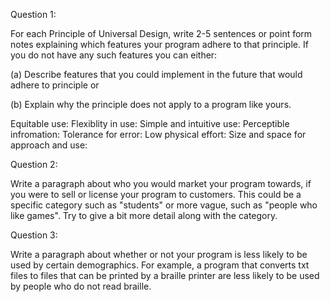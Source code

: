 Question 1:

For each Principle of Universal Design, write 2-5 sentences or point form notes explaining which features your program adhere to that principle.
If you do not have any such features you can either:

(a) Describe features that you could implement in the future that would adhere to principle or

(b) Explain why the principle does not apply to a program like yours.

Equitable use:
Flexiblity in use:
Simple and intuitive use:
Perceptible infromation:
Tolerance for error:
Low physical effort:
Size and space for approach and use:

Question 2:

Write a paragraph about who you would market your program towards, if you were to sell or license your program to customers. This could be a specific 
category such as "students" or more vague, such as "people who like games". Try to give a bit more detail along with the category.

Question 3:

Write a paragraph about whether or not your program is less likely to be used by certain demographics. For example, a program that converts txt files 
to files that can be printed by a braille printer are less likely to be used by people who do not read braille.
